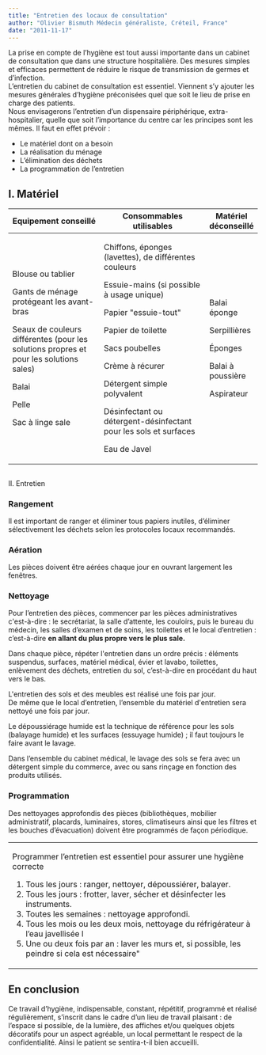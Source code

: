 ```yaml
---
title: "Entretien des locaux de consultation"
author: "Olivier Bismuth Médecin généraliste, Créteil, France"
date: "2011-11-17"
---
```


La prise en compte de l’hygiène est tout aussi importante dans un cabinet de consultation que dans une structure hospitalière. Des mesures simples et efficaces permettent de réduire le risque de transmission de germes et d’infection.  
L’entretien du cabinet de consultation est essentiel. Viennent s’y ajouter les mesures générales d’hygiène préconisées quel que soit le lieu de prise en charge des patients.  
Nous envisagerons l’entretien d’un dispensaire périphérique, extra-hospitalier, quelle que soit l’importance du centre car les principes sont les mêmes. Il faut en effet prévoir :

*   Le matériel dont on a besoin
*   La réalisation du ménage
*   L’élimination des déchets
*   La programmation de l’entretien
## I. Matériel

<table>

<thead>

<tr>

<th scope="col" style="width: 203px;">Equipement  
conseillé</th>

<th scope="col" style="width: 231px;">Consommables  
utilisables</th>

<th scope="col">Matériel déconseillé</th>

</tr>

</thead>

<tbody>

<tr>

<td style="width: 207px;">

Blouse ou tablier

Gants de ménage protégeant les avant-bras

Seaux de couleurs différentes (pour les solutions propres et pour les solutions sales)

Balai

Pelle

Sac à linge sale  

</td>

<td style="width: 235px;">

Chiffons, éponges (lavettes), de différentes couleurs

Essuie-mains (si possible à usage unique)

Papier "essuie-tout"

Papier de toilette

Sacs poubelles

Crème à récurer

Détergent simple polyvalent

Désinfectant ou détergent-désinfectant pour les sols et surfaces

Eau de Javel

</td>

<td>

Balai éponge

Serpillières

Éponges

Balai à poussière

Aspirateur

</td>

</tr>

</tbody>

</table>

##   
II. Entretien

### Rangement

Il est important de ranger et éliminer tous papiers inutiles, d’éliminer sélectivement les déchets selon les protocoles locaux recommandés.

### Aération

Les pièces doivent être aérées chaque jour en ouvrant largement les fenêtres.

### Nettoyage

Pour l’entretien des pièces, commencer par les pièces administratives c'est-à-dire : le secrétariat, la salle d’attente, les couloirs, puis le bureau du médecin, les salles d’examen et de soins, les toilettes et le local d’entretien : c’est-à-dire **en allant du plus propre vers le plus sale.**

Dans chaque pièce, répéter l'entretien dans un ordre précis : éléments suspendus, surfaces, matériel médical, évier et lavabo, toilettes, enlèvement des déchets, entretien du sol, c’est-à-dire en procédant du haut vers le bas.

L'entretien des sols et des meubles est réalisé une fois par jour.  
De même que le local d’entretien, l’ensemble du matériel d'entretien sera nettoyé une fois par jour.

Le dépoussiérage humide est la technique de référence pour les sols (balayage humide) et les surfaces (essuyage humide) ; il faut toujours le faire avant le lavage.

Dans l’ensemble du cabinet médical, le lavage des sols se fera avec un détergent simple du commerce, avec ou sans rinçage en fonction des produits utilisés.

### Programmation

Des nettoyages approfondis des pièces (bibliothèques, mobilier administratif, placards, luminaires, stores, climatiseurs ainsi que les filtres et les bouches d’évacuation) doivent être programmés de façon périodique.

<table>

<tbody>

<tr>

<td>

Programmer l’entretien est essentiel pour assurer une hygiène correcte

<ol><li>Tous les jours : ranger, nettoyer, dépoussiérer, balayer.</li><li>Tous les jours : frotter, laver, sécher et désinfecter les instruments.</li><li>Toutes les semaines : nettoyage approfondi.</li><li>Tous les mois ou les deux mois, nettoyage du réfrigérateur à l’eau javellisée l</li><li>Une ou deux fois par an : laver les murs et, si possible, les peindre si cela est nécessaire"</li></ol></td>

</tr>

</tbody>

</table>

## En conclusion

Ce travail d’hygiène, indispensable, constant, répétitif, programmé et réalisé régulièrement, s’inscrit dans le cadre d’un lieu de travail plaisant : de l’espace si possible, de la lumière, des affiches et/ou quelques objets décoratifs pour un aspect agréable, un local permettant le respect de la confidentialité. Ainsi le patient se sentira-t-il bien accueilli.